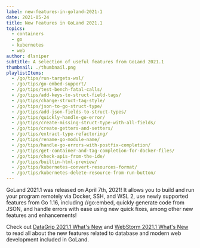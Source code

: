 ```yaml
---
label: new-features-in-goland-2021-1
date: 2021-05-24
title: New Features in GoLand 2021.1
topics:
  - containers
  - go
  - kubernetes
  - web
author: dlsniper
subtitle: A selection of useful features from GoLand 2021.1
thumbnail: ./thumbnail.png
playlistItems:
  - /go/tips/run-targets-wsl/
  - /go/tips/go-embed-support/
  - /go/tips/test-bench-fatal-calls/
  - /go/tips/add-keys-to-struct-field-tags/
  - /go/tips/change-struct-tag-style/
  - /go/tips/json-to-go-struct-type/
  - /go/tips/add-json-fields-to-struct-types/
  - /go/tips/quickly-handle-go-error/
  - /go/tips/create-missing-struct-type-with-all-fields/
  - /go/tips/create-getters-and-setters/
  - /go/tips/extract-type-refactoring/
  - /go/tips/rename-go-module-name/
  - /go/tips/handle-go-errors-with-postfix-completion/
  - /go/tips/get-container-and-tag-completion-for-docker-files/
  - /go/tips/check-apis-from-the-ide/
  - /go/tips/builtin-html-preview/
  - /go/tips/kubernetes-convert-resources-format/
  - /go/tips/kubernetes-delete-resource-from-run-button/
---
```


GoLand 2021.1 was released on April 7th, 2021! It allows you to build
and run your program remotely via Docker, SSH, and WSL 2, use newly
supported features from Go 1.16, including //go:embed, quickly generate
code from JSON, and handle errors with ease using new quick fixes,
among other new features and enhancements!

Check out <a href="https://www.jetbrains.com/datagrip/whatsnew/">
DataGrip 2021.1 What's New</a>
and <a href="https://www.jetbrains.com/webstorm/whatsnew/">
WebStorm 2021.1 What's New</a> to read all about the new features
related to database and modern web development included in GoLand.
